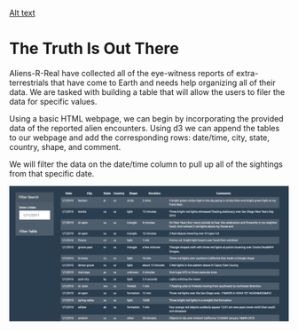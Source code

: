 [Alt text](/JavaScript_Challenge/background.png)

# The Truth Is Out There

Aliens-R-Real have collected all of the eye-witness reports of extra-terrestrials that have come to Earth and needs help organizing all of their data. We are tasked with building a table that will allow the users to filer the data for specific values.

Using a basic HTML webpage, we can begin by incorporating the provided data of the reported alien encounters. Using d3 we can append the tables to our webpage and add the corresponding rows: date/time, city, state, country, shape, and comment.

We will filter the data on the date/time column to pull up all of the sightings from that specific date. 

![Alt text](/JavaScript_Challenge/screenshot.png)
